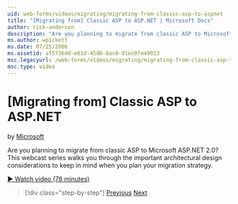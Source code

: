```yaml
---
uid: web-forms/videos/migrating/migrating-from-classic-asp-to-aspnet
title: "[Migrating from] Classic ASP to ASP.NET | Microsoft Docs"
author: rick-anderson
description: "Are you planning to migrate from classic ASP to Microsoft ASP.NET 2.0? This webcast series walks you through the important architectural design consideration..."
ms.author: wpickett
ms.date: 07/25/2006
ms.assetid: af5736dd-e01d-45d6-8ac0-01ec0fe49023
msc.legacyurl: /web-forms/videos/migrating/migrating-from-classic-asp-to-aspnet
msc.type: video
---
```

# [Migrating from] Classic ASP to ASP.NET

by [Microsoft](https://github.com/microsoft)

Are you planning to migrate from classic ASP to Microsoft ASP.NET 2.0? This webcast series walks you through the important architectural design considerations to keep in mind when you plan your migration strategy.

[&#9654; Watch video (78 minutes)](https://channel9.msdn.com/Blogs/ASP-NET-Site-Videos/migrating-from-classic-asp-to-aspnet)

> [!div class="step-by-step"]
> [Previous](intro-to-aspnet-20-user-interface-elements.md)
> [Next](intro-to-aspnet-for-jsp-developers-welcome-to-aspnet-20.md)

